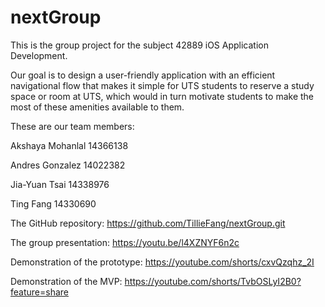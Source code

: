 # nextGroup

This is the group project for the subject 42889 iOS Application Development.

Our goal is to design a user-friendly application with an efficient navigational flow that makes it simple for UTS students to reserve a study space or room at UTS, which would in turn motivate students to make the most of these amenities available to them.

These are our team members:

Akshaya Mohanlal 14366138

Andres Gonzalez 14022382

Jia-Yuan Tsai 14338976

Ting Fang 14330690

The GitHub repository: https://github.com/TillieFang/nextGroup.git

The group presentation: https://youtu.be/l4XZNYF6n2c

Demonstration of the prototype: https://youtube.com/shorts/cxvQzqhz_2I

Demonstration of the MVP: https://youtube.com/shorts/TvbOSLyI2B0?feature=share
